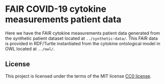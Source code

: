 # FAIR COVID-19 cytokine measurements patient data 
Here we have the FAIR cytokine measurements patient data generated from the synthetic patient dataset located at `../synthetic-data/`. This FAIR data is provided in RDF/Turtle instantiated from the cytokine ontological model in OWL located at `../owl/`.

## License
This project is licensed under the terms of the MIT license [CC0 license](LICENSE).

